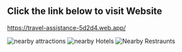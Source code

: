 ## Click the link below to visit Website

https://travel-assistance-5d2d4.web.app/

![nearby attractions](https://user-images.githubusercontent.com/52414610/158792307-a4865170-f31c-46b8-90e1-f4a00aef5613.png)
![nearby Hotels](https://user-images.githubusercontent.com/52414610/158792316-115a41da-846f-4197-b460-386215d8ff9d.png)
![Nearby Restraunts ](https://user-images.githubusercontent.com/52414610/158792321-1662107b-e898-4c54-99ce-1731280c20ba.png)
